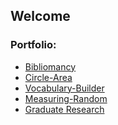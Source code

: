 ## Welcome


### Portfolio:

* <a href="https://github.com/Grivois/Bibliomancy">Bibliomancy</a>
* <a href="https://github.com/Grivois/Circle-Area">Circle-Area</a>
* <a href="https://github.com/Grivois/Vocabulary-Builder">Vocabulary-Builder</a>
* <a href="https://github.com/Grivois/Measuring-Random">Measuring-Random</a>
* <a href="https://aip.scitation.org/doi/10.1063/1.5099382">Graduate Research</a>


